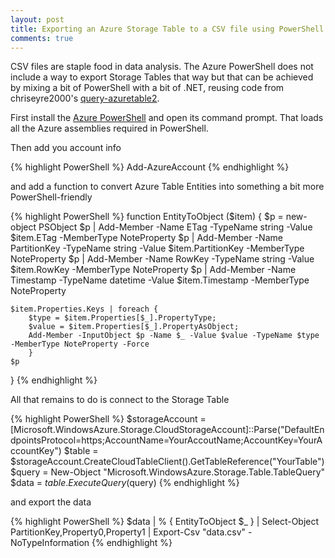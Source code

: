 ```yaml
---
layout: post
title: Exporting an Azure Storage Table to a CSV file using PowerShell
comments: true
---
```


CSV files are staple food in data analysis. The Azure PowerShell does not include a way to export Storage Tables that way but that can be achieved by mixing a bit of PowerShell with a bit of .NET, reusing code from chriseyre2000's [query-azuretable2](https://github.com/chriseyre2000/Powershell/blob/master/Azure2/query-azuretable2.psm1).

First install the [Azure PowerShell](http://azure.microsoft.com/en-us/documentation/articles/install-configure-powershell/#Install) and open its command prompt. That loads all the Azure assemblies required in PowerShell.

Then add you account info

{% highlight PowerShell %}
Add-AzureAccount
{% endhighlight %}

and add a function to convert Azure Table Entities into something a bit more PowerShell-friendly

{% highlight PowerShell %}
function EntityToObject ($item)
{
    $p = new-object PSObject
    $p | Add-Member -Name ETag -TypeName string -Value $item.ETag -MemberType NoteProperty 
    $p | Add-Member -Name PartitionKey -TypeName string -Value $item.PartitionKey -MemberType NoteProperty
    $p | Add-Member -Name RowKey -TypeName string -Value $item.RowKey -MemberType NoteProperty
    $p | Add-Member -Name Timestamp -TypeName datetime -Value $item.Timestamp -MemberType NoteProperty

    $item.Properties.Keys | foreach { 
		$type = $item.Properties[$_].PropertyType;
		$value = $item.Properties[$_].PropertyAsObject; 
		Add-Member -InputObject $p -Name $_ -Value $value -TypeName $type -MemberType NoteProperty -Force 
		}
    $p
}
{% endhighlight %}

All that remains to do is connect to the Storage Table

{% highlight PowerShell %}
$storageAccount = [Microsoft.WindowsAzure.Storage.CloudStorageAccount]::Parse("DefaultEndpointsProtocol=https;AccountName=YourAccoutName;AccountKey=YourAccountKey")
$table = $storageAccount.CreateCloudTableClient().GetTableReference("YourTable")
$query = New-Object "Microsoft.WindowsAzure.Storage.Table.TableQuery"
$data = $table.ExecuteQuery($query)
{% endhighlight %}

and export the data

{% highlight PowerShell %}
$data |
    % { EntityToObject $_ } |
    Select-Object PartitionKey,Property0,Property1 |
    Export-Csv "data.csv" -NoTypeInformation
{% endhighlight %}
